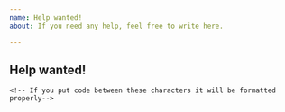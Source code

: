 ```yaml
---
name: Help wanted!
about: If you need any help, feel free to write here.

---
```


## Help wanted!

<!--Provide a detailed description of your problem.
If there are any errors displayed in console please include them.
Don't forget to include the configuration of objectives/events/conditions/conversations that aren't working.-->

```
<!-- If you put code between these characters it will be formatted properly-->
```
